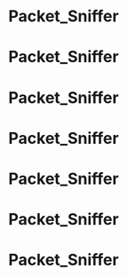 # Packet_Sniffer
# Packet_Sniffer
# Packet_Sniffer
# Packet_Sniffer
# Packet_Sniffer
# Packet_Sniffer
# Packet_Sniffer
